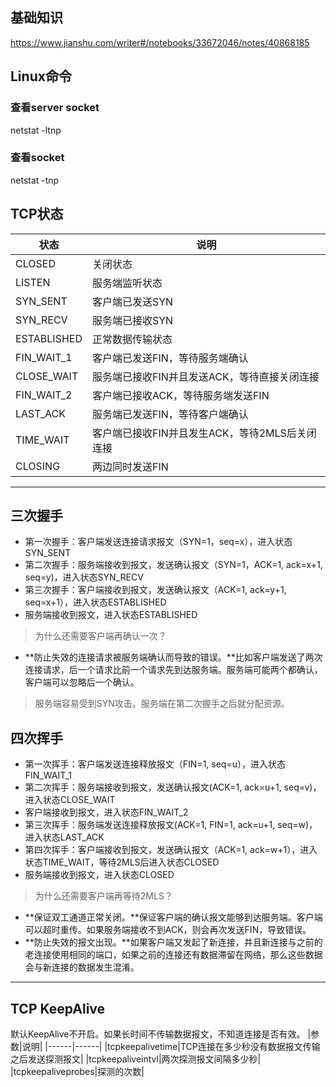 ## 基础知识
https://www.jianshu.com/writer#/notebooks/33672046/notes/40868185

## Linux命令
### 查看server socket
netstat -ltnp
### 查看socket
netstat -tnp

## TCP状态
|状态 | 说明|
|------|------|
|CLOSED|关闭状态|
|LISTEN|服务端监听状态|
|SYN_SENT|客户端已发送SYN|
|SYN_RECV|服务端已接收SYN|
|ESTABLISHED|正常数据传输状态|
|FIN_WAIT_1|客户端已发送FIN，等待服务端确认|
|CLOSE_WAIT|服务端已接收FIN并且发送ACK，等待直接关闭连接|
|FIN_WAIT_2|客户端已接收ACK，等待服务端发送FIN|
|LAST_ACK|服务端已发送FIN，等待客户端确认|
|TIME_WAIT|客户端已接收FIN并且发生ACK，等待2MLS后关闭连接|
|CLOSING|两边同时发送FIN|

---

## 三次握手
+ 第一次握手：客户端发送连接请求报文（SYN=1，seq=x），进入状态SYN_SENT
+ 第二次握手：服务端接收到报文，发送确认报文（SYN=1，ACK=1, ack=x+1, seq=y)，进入状态SYN_RECV
+ 第三次握手：客户端接收到报文，发送确认报文（ACK=1, ack=y+1, seq=x+1），进入状态ESTABLISHED
+ 服务端接收到报文，进入状态ESTABLISHED

> 为什么还需要客户端再确认一次？
+ **防止失效的连接请求被服务端确认而导致的错误。**比如客户端发送了两次连接请求，后一个请求比前一个请求先到达服务端。服务端可能两个都确认，客户端可以忽略后一个确认。

> 服务端容易受到SYN攻击。服务端在第二次握手之后就分配资源。

## 四次挥手
+ 第一次挥手：客户端发送连接释放报文（FIN=1, seq=u），进入状态FIN_WAIT_1
+ 第二次挥手：服务端接收到报文，发送确认报文(ACK=1, ack=u+1, seq=v)，进入状态CLOSE_WAIT
+ 客户端接收到报文，进入状态FIN_WAIT_2
+ 第三次挥手：服务端发送连接释放报文(ACK=1, FIN=1, ack=u+1, seq=w)，进入状态LAST_ACK
+ 第四次挥手：客户端接收到报文，发送确认报文（ACK=1, ack=w+1），进入状态TIME_WAIT，等待2MLS后进入状态CLOSED
+ 服务端接收到报文，进入状态CLOSED

> 为什么还需要客户端再等待2MLS？
+ **保证双工通道正常关闭。**保证客户端的确认报文能够到达服务端。客户端可以超时重传。如果服务端接收不到ACK，则会再次发送FIN，导致错误。
+ **防止失效的报文出现。**如果客户端又发起了新连接，并且新连接与之前的老连接使用相同的端口，如果之前的连接还有数据滞留在网络，那么这些数据会与新连接的数据发生混淆。

---

## TCP KeepAlive
默认KeepAlive不开启。如果长时间不传输数据报文，不知道连接是否有效。
|参数|说明|
|------|------|
|tcpkeepalivetime|TCP连接在多少秒没有数据报文传输之后发送探测报文|
|tcpkeepaliveintvl|两次探测报文间隔多少秒|
|tcpkeepaliveprobes|探测的次数|
